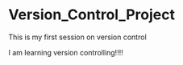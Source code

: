 # Version_Control_Project
This is my first session on version control

I am learning version controlling!!!!

